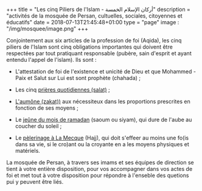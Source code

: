 +++
title = "Les cinq Piliers de l'Islam - أركان الإسلام الخمسة"
description = "activités de la mosquée de Persan, cultuelles, sociales, citoyennes et éducatifs"
date = 2018-07-13T21:45:48+01:00
type = "page"
image : "/img/mosquee/image.png"
+++

Conjointement aux six articles de la profession de foi (Aqida), les cinq piliers
de l'Islam sont cinq obligations importantes qui doivent être respectées par
tout pratiquant responsable (pubère, sain d'esprit et ayant entendu l'appel de
l'islam). Ils sont :

- L'attestation de foi de l'existence et unicité de Dieu et que Mohammed -Paix
 et Salut sur Lui est sont prophète (chahada) ;

- Les cinq [prières quotidiennes (salat)](/pratiquer/cinq-prieres/) ;

- [L'aumône (zakat))](/pratiquer/zakat-aumone/) aux nécessiteux dans les
proportions prescrites en fonction de ses moyens ;

- Le [jeûne du mois de ramadan](/pratiquer/jeune-ramadhan/) (saoum ou siyam),
   qui dure de l'aube au coucher du soleil ;


- Le [pèlerinage à La Mecque](/pratiquer/hajj-omra/) (Hajj), qui doit s'effeer
  au moins une fo(is dans sa vie, si le cro)ant ou la croyante en a les moyens
  physiques et matériels.

La mosquée de Persan, à travers ses imams et ses équipes de direction se tient à
votre entière disposition, pour vos accompagner dans vos actes de foi et met
tout à votre disposition pour répondre à l'enseble des quetions pui y peuvent
être liés. 
